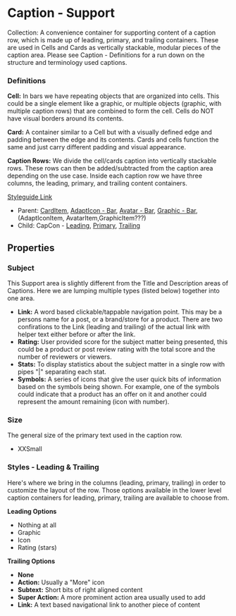 # Caption - Support

Collection:  A convenience container for supporting content of a caption row, which is made up of leading, primary, and trailing containers. These are used in Cells and Cards as vertically stackable, modular pieces of the caption area. Please see Caption - Definitions for a run down on the structure and terminology used captions.

### Definitions

**Cell:**  In bars we have repeating objects that are organized into cells.  This could be a single element like a graphic, or multiple objects (graphic, with multiple caption rows) that are combined to form the cell. Cells do NOT have visual borders around its contents.

**Card:** A container similar to a Cell but with a visually defined edge and padding between the edge and its contents. Cards and cells function the same and just carry different padding and visual appearance.

**Caption Rows:** We divide the cell/cards caption into vertically stackable rows. These rows can then be added/subtracted from the caption area depending on the use case.  Inside each caption row we have three columns, the leading, primary, and trailing content containers.

[Styleguide Link](https://zpl.io/aBPGy1m)

- Parent: [CardItem](https://github.com/able-app/docs/blob/26fef4dd60d663f49dd419ed514bd2b8d643c5ed/controls/components/card/card-item.md), [AdaptIcon - Bar](https://github.com/able-app/docs/blob/26fef4dd60d663f49dd419ed514bd2b8d643c5ed/controls/%CE%B5%20elements/adapticon/adapticon-bar.md), [Avatar - Bar](https://github.com/able-app/docs/blob/26fef4dd60d663f49dd419ed514bd2b8d643c5ed/controls/%CE%B5%20elements/avatar/avatar-bar.md), [Graphic - Bar](https://github.com/able-app/docs/blob/26fef4dd60d663f49dd419ed514bd2b8d643c5ed/controls/%CE%B5%20elements/graphic/graphic-bar.md), (AdaptIconItem, AvatarItem,GraphicItem???)
- Child:  CapCon - [Leading](https://github.com/able-app/docs/blob/26fef4dd60d663f49dd419ed514bd2b8d643c5ed/controls/%CE%B5%20elements/caption/capcon-leading.md), [Primary](https://github.com/able-app/docs/blob/26fef4dd60d663f49dd419ed514bd2b8d643c5ed/controls/%CE%B5%20elements/caption/capcon-primary.md), [Trailing](https://github.com/able-app/docs/blob/26fef4dd60d663f49dd419ed514bd2b8d643c5ed/controls/%CE%B5%20elements/caption/capcon-trailing.md)

## Properties

### Subject

This Support area is slightly different from the Title and Description areas of Captions.  Here we are lumping multiple types (listed below) together into one area.

- **Link:** A word based clickable/tappable navigation point. This may be a persons name for a post, or a brand/store for a product.  There are two confirations to the Link (leading and trailing) of the actual link with helper text either before or after the link.
- **Rating:** User provided score for the subject matter being presented, this could be a product or post review rating with the total score and the number of reviewers or viewers.
- **Stats:** To display statistics about the subject matter in a single row with pipes "|" separating each stat.
- **Symbols:** A series of icons that give the user quick bits of information based on the symbols being shown.  For example, one of the symbols could indicate that a product has an offer on it and another could represent the amount remaining (icon with number).

### Size

The general size of the primary text used in the caption row.

- XXSmall

### Styles - Leading & Trailing

Here's where we bring in the columns (leading, primary, trailing) in order to customize the layout of the row. Those options available in the lower level caption containers for leading, primary, trailing are available to choose from.

**Leading Options**

- Nothing at all
- Graphic
- Icon
- Rating (stars)

**Trailing Options**

- **None**
- **Action:** Usually a "More" icon
- **Subtext:** Short bits of right aligned content
- **Super Action:** A more prominent action area usually used to add
- **Link:** A text based navigational link to another piece of content
